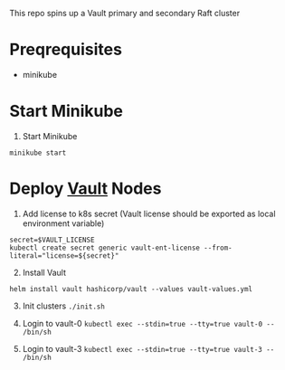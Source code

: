 This repo spins up a Vault primary and secondary Raft cluster

# Preqrequisites

* minikube

# Start Minikube

1. Start Minikube

`minikube start`

# Deploy [Vault](https://developer.hashicorp.com/vault/docs/platform/k8s/helm/examples/ha-with-raft) Nodes

1. Add license to k8s secret (Vault license should be exported as local environment variable)

```
secret=$VAULT_LICENSE
kubectl create secret generic vault-ent-license --from-literal="license=${secret}"
```

2. Install Vault

`helm install vault hashicorp/vault --values vault-values.yml`

3. Init clusters
`./init.sh`

4. Login to vault-0
`kubectl exec --stdin=true --tty=true vault-0 -- /bin/sh`

5. Login to vault-3
`kubectl exec --stdin=true --tty=true vault-3 -- /bin/sh`

